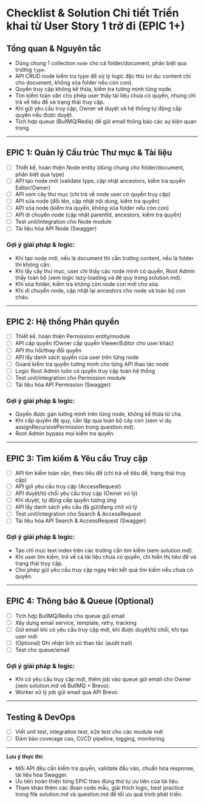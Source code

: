 # Checklist & Solution Chi tiết Triển khai từ User Story 1 trở đi (EPIC 1+)

## Tổng quan & Nguyên tắc
- Dùng chung 1 collection `node` cho cả folder/document, phân biệt qua trường `type`.
- API CRUD node kiểm tra type để xử lý logic đặc thù (ví dụ: content chỉ cho document, không xóa folder nếu còn con).
- Quyền truy cập không kế thừa, kiểm tra tường minh từng node.
- Tìm kiếm toàn văn cho phép user thấy tài liệu chưa có quyền, nhưng chỉ trả về tiêu đề và trạng thái truy cập.
- Khi gửi yêu cầu truy cập, Owner sẽ duyệt và hệ thống tự động cấp quyền nếu được duyệt.
- Tích hợp queue (BullMQ/Redis) để gửi email thông báo các sự kiện quan trọng.

---

## EPIC 1: Quản lý Cấu trúc Thư mục & Tài liệu
- [ ] Thiết kế, hoàn thiện Node entity (dùng chung cho folder/document, phân biệt qua type)
- [ ] API tạo node mới (validate type, cập nhật ancestors, kiểm tra quyền Editor/Owner)
- [ ] API xem cây thư mục (chỉ trả về node user có quyền truy cập)
- [ ] API sửa node (đổi tên, cập nhật nội dung, kiểm tra quyền)
- [ ] API xóa node (kiểm tra quyền, không xóa folder nếu còn con)
- [ ] API di chuyển node (cập nhật parentId, ancestors, kiểm tra quyền)
- [ ] Test unit/integration cho Node module
- [ ] Tài liệu hóa API Node (Swagger)

### Gợi ý giải pháp & logic:
- Khi tạo node mới, nếu là document thì cần trường content, nếu là folder thì không cần.
- Khi lấy cây thư mục, user chỉ thấy các node mình có quyền, Root Admin thấy toàn bộ (xem logic lazy-loading và đệ quy trong solution.md).
- Khi xóa folder, kiểm tra không còn node con mới cho xóa.
- Khi di chuyển node, cập nhật lại ancestors cho node và toàn bộ con cháu.

---

## EPIC 2: Hệ thống Phân quyền
- [ ] Thiết kế, hoàn thiện Permission entity/module
- [ ] API cấp quyền (Owner cấp quyền Viewer/Editor cho user khác)
- [ ] API thu hồi/thay đổi quyền
- [ ] API lấy danh sách quyền của user trên từng node
- [ ] Guard kiểm tra quyền tường minh cho từng API thao tác node
- [ ] Logic Root Admin luôn có quyền truy cập toàn hệ thống
- [ ] Test unit/integration cho Permission module
- [ ] Tài liệu hóa API Permission (Swagger)

### Gợi ý giải pháp & logic:
- Quyền được gán tường minh trên từng node, không kế thừa từ cha.
- Khi cấp quyền đệ quy, cần lặp qua toàn bộ cây con (xem ví dụ assignRecursivePermission trong question.md).
- Root Admin bypass mọi kiểm tra quyền.

---

## EPIC 3: Tìm kiếm & Yêu cầu Truy cập
- [ ] API tìm kiếm toàn văn, theo tiêu đề (chỉ trả về tiêu đề, trạng thái truy cập)
- [ ] API gửi yêu cầu truy cập (AccessRequest)
- [ ] API duyệt/từ chối yêu cầu truy cập (Owner xử lý)
- [ ] Khi duyệt, tự động cấp quyền tương ứng
- [ ] API lấy danh sách yêu cầu đã gửi/đang chờ xử lý
- [ ] Test unit/integration cho Search & AccessRequest
- [ ] Tài liệu hóa API Search & AccessRequest (Swagger)

### Gợi ý giải pháp & logic:
- Tạo chỉ mục text index trên các trường cần tìm kiếm (xem solution.md).
- Khi user tìm kiếm, trả về cả tài liệu chưa có quyền, chỉ hiển thị tiêu đề và trạng thái truy cập.
- Cho phép gửi yêu cầu truy cập ngay trên kết quả tìm kiếm nếu chưa có quyền.

---

## EPIC 4: Thông báo & Queue (Optional)
- [ ] Tích hợp BullMQ/Redis cho queue gửi email
- [ ] Xây dựng email service, template, retry, tracking
- [ ] Gửi email khi có yêu cầu truy cập mới, khi được duyệt/từ chối, khi tạo user mới
- [ ] (Optional) Ghi nhận lịch sử thao tác (audit trail)
- [ ] Test cho queue/email

### Gợi ý giải pháp & logic:
- Khi có yêu cầu truy cập mới, thêm job vào queue gửi email cho Owner (xem solution.md về BullMQ + Brevo).
- Worker xử lý job gửi email qua API Brevo.

---

## Testing & DevOps
- [ ] Viết unit test, integration test, e2e test cho các module mới
- [ ] Đảm bảo coverage cao, CI/CD pipeline, logging, monitoring

---

**Lưu ý thực thi:**
- Mỗi API đều cần kiểm tra quyền, validate đầu vào, chuẩn hóa response, tài liệu hóa Swagger.
- Ưu tiên hoàn thiện từng EPIC theo đúng thứ tự ưu tiên của tài liệu.
- Tham khảo thêm các đoạn code mẫu, giải thích logic, best practice trong file solution.md và question.md để tối ưu quá trình phát triển.
